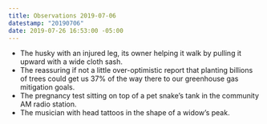 ```yaml
---
title: Observations 2019-07-06
datestamp: "20190706"
date: 2019-07-26 16:53:00 -05:00
---
```


- The husky with an injured leg, its owner helping it walk by pulling it upward with a wide cloth sash.
- The reassuring if not a little over-optimistic report that planting billions of trees could get us 37% of the way there to our greenhouse gas mitigation goals.
- The pregnancy test sitting on top of a pet snake’s tank in the community AM radio station.
- The musician with head tattoos in the shape of a widow’s peak.
